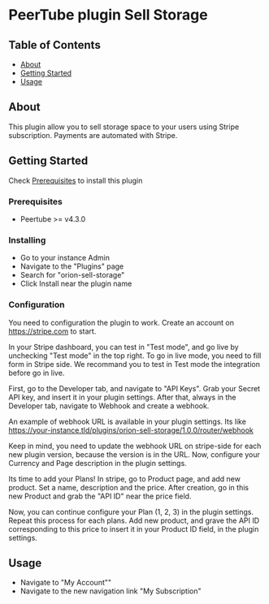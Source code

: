 # PeerTube plugin Sell Storage

## Table of Contents

- [About](#about)
- [Getting Started](#getting_started)
- [Usage](#usage)

## About <a name = "about"></a>

This plugin allow you to sell storage space to your users using Stripe subscription.
Payments are automated with Stripe.

## Getting Started <a name = "getting_started"></a>

Check [Prerequisites](#Prerequisites) to install this plugin

### Prerequisites

- Peertube >= v4.3.0

### Installing

- Go to your instance Admin
- Navigate to the "Plugins" page
- Search for "orion-sell-storage"
- Click Install near the plugin name

### Configuration
You need to configuration the plugin to work.
Create an account on https://stripe.com to start.


In your Stripe dashboard, you can test in "Test mode", and go live by unchecking "Test mode" in the top right.
To go in live mode, you need to fill form in Stripe side. We recommand you to test in Test mode the integration before go in live.

First, go to the Developer tab, and navigate to "API Keys". Grab your Secret API key, and insert it in your plugin settings.
After that, always in the Developer tab, navigate to Webhook and create a webhook.

An example of webhook URL is available in your plugin settings.
Its like https://your-instance.tld/plugins/orion-sell-storage/1.0.0/router/webhook

Keep in mind, you need to update the webhook URL on stripe-side for each new plugin version, because the version is in the URL.
Now, configure your Currency and Page description in the plugin settings.

Its time to add your Plans! In stripe, go to Product page, and add new product. Set a name, description and the price.
After creation, go in this new Product and grab the "API ID" near the price field.

Now, you can continue configure your Plan (1, 2, 3) in the plugin settings.
Repeat this process for each plans. Add new product, and grave the API ID corresponding to this price to insert it in your Product ID field, in the plugin settings.

## Usage <a name = "usage"></a>

- Navigate to "My Account""
- Navigate to the new navigation link "My Subscription"
